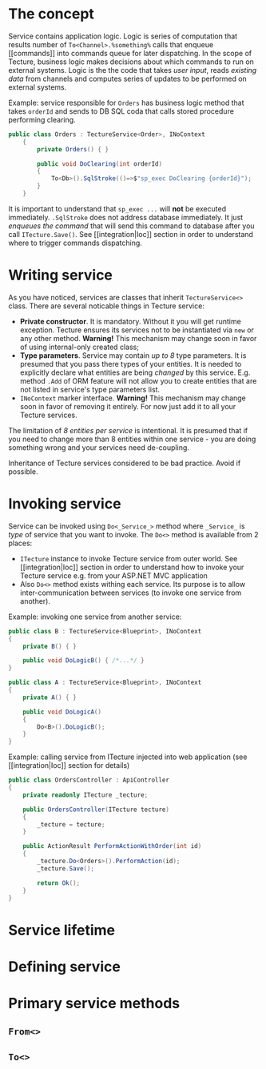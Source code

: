 # The concept

Service contains application logic. Logic is series of computation that results number of `To<Channel>.%something%` calls that enqueue [[commands]] into commands queue for later dispatching. In the scope of Tecture, business logic makes decisions about which commands to run on external systems. Logic is the the code that takes *user input*, reads *existing data* from channels and computes series of updates to be performed on external systems. 

Example: service responsible for `Orders` has business logic method that takes `orderId` and sends to DB SQL coda that calls stored procedure performing clearing.

```csharp
public class Orders : TectureService<Order>, INoContext
    {
        private Orders() { }

        public void DoClearing(int orderId)
        {
            To<Db>().SqlStroke(()=>$"sp_exec DoClearing {orderId}");
        }
    }
```

It is important to understand that `sp_exec ...` will **not** be executed immediately. `.SqlStroke` does not address database immediately. It just *enqueues the command* that will send this command to database after you call `ITecture.Save()`. See [[integration|Ioc]] section in order to understand where to trigger commands dispatching.

# Writing service

As you have noticed, services are classes that inherit `TectureService<>` class. There are several noticable things in Tecture service:

- **Private constructor**. It is mandatory. Without it you will get runtime exception. Tecture ensures its services not to be instantiated via `new` or any other method. **Warning!** This mechanism may change soon in favor of using internal-only created class;
- **Type parameters**. Service may contain *up to 8* type parameters. It is presumed that you pass there types of your entities. It is needed to explicitly declare what entities are being *changed* by this service. E.g. method `.Add` of ORM feature will not allow you to create entities that are not listed in service's type parameters list. 
- `INoContext` marker interface. **Warning!** This mechanism may change soon in favor of removing it entirely. For now just add it to all your Tecture services.

The limitation of *8 entities per service* is intentional. It is presumed that if you need to change more than 8 entities within one service - you are doing something wrong and your services need de-coupling.

Inheritance of Tecture services considered to be bad practice. Avoid if possible.

# Invoking service

Service can be invoked using `Do<_Service_>` method where `_Service_` is *type* of service that you want to invoke. The `Do<>` method is available from 2 places:
- `ITecture` instance to invoke Tecture service from outer world. See [[integration|Ioc]] section in order to understand how to invoke your Tecture service e.g. from your ASP.NET MVC application
- Also `Do<>` method exists withing each service. Its purpose is to allow inter-communication between services (to invoke one service from another).

Example: invoking one service from another service:

```csharp
public class B : TectureService<Blueprint>, INoContext
{
	private B() { }

	public void DoLogicB() { /*...*/ }
}

public class A : TectureService<Blueprint>, INoContext
{
	private A() { }

	public void DoLogicA()
	{
		Do<B>().DoLogicB();
	}
}
```

Example: calling service from ITecture injected into web application (see [[integration|Ioc]] section for details)

```csharp
public class OrdersController : ApiController
{
	private readonly ITecture _tecture;

	public OrdersController(ITecture tecture)
	{
		_tecture = tecture;
	}

	public ActionResult PerformActionWithOrder(int id)
	{
		_tecture.Do<Orders>().PerformAction(id);
		_tecture.Save();

		return Ok();
	}
}
```

# Service lifetime



# Defining service

# Primary service methods

## `From<>`

## `To<>`
